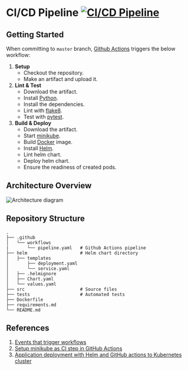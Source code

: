 # CI/CD Pipeline [![CI/CD Pipeline](https://github.com/man0s/FastAPI/actions/workflows/pipeline.yml/badge.svg)](https://github.com/man0s/FastAPI/actions/workflows/pipeline.yml)
## Getting Started
When committing to `master` branch, [Github Actions](https://github.com/features/actions) triggers the below workflow:

1. **Setup**
    * Checkout the repository.
    * Make an artifact and upload it.
1. **Lint & Test**
    * Download the artifact.
    * Install [Python](https://www.python.org/).
    * Install the dependencies.
    * Lint with [flake8](https://github.com/PyCQA/flake8).
    * Test with [pytest](https://docs.pytest.org/en/7.1.x/).
1. **Build & Deploy**
    * Download the artifact.
    * Start [minikube](https://minikube.sigs.k8s.io/docs/).
    * Build [Docker](https://www.docker.com/) image.
    * Install [Helm](https://helm.sh/).
    * Lint helm chart.
    * Deploy helm chart.
    * Ensure the readiness of created pods.

## Architecture Overview
![Architecture diagram](https://i.imgur.com/9VoVdDv.png)

## Repository Structure
    .
    ├── .github
    │   └── workflows
    |       └── pipeline.yaml   # Github Actions pipeline 
    ├── helm                    # Helm chart directory
    │   ├── templates
    │       ├── deployment.yaml
    │       └── service.yaml
    │   ├── .helmignore
    │   ├── Chart.yaml
    │   └── values.yaml
    ├── src                     # Source files
    ├── tests                   # Automated tests
    ├── Dockerfile
    ├── requirements.md
    └── README.md

## References
1. [Events that trigger workflows](https://docs.github.com/en/actions/using-workflows/events-that-trigger-workflows)
1. [Setup minikube as CI step in GitHub Actions](https://minikube.sigs.k8s.io/docs/tutorials/setup_minikube_in_github_actions/)
1. [Application deployment with Helm and GitHub actions to Kubernetes cluster](http://www.inanzzz.com/index.php/post/879p/application-deployment-with-helm-and-github-actions-to-kubernetes-cluster)
